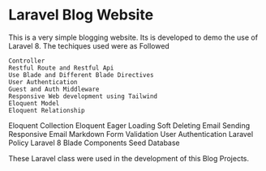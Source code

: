 <h1> Laravel Blog Website </h1>

<p> This is a very simple blogging website. Its is developed to demo the use of Laravel 8. The techiques used were as Followed </p>

    
    Controller
    Restful Route and Restful Api
    Use Blade and Different Blade Directives
    User Authentication
    Guest and Auth Middleware
    Responsive Web development using Tailwind
    Eloquent Model
    Eloquent Relationship
   Eloquent Collection
    Eloquent Eager Loading
    Soft Deleting
    Email Sending
    Responsive Email Markdown
    Form Validation
    User Authentication
   Laravel Policy
    Laravel 8 Blade Components
    Seed Database

 
 <p> These Laravel class were used in the development of this Blog Projects.</p>
 
 

